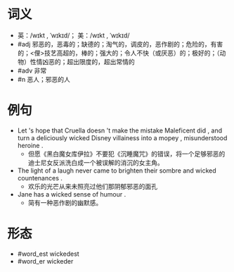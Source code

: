 # 词义
- 英：/wɪkt , ˈwɪkɪd/； 美：/wɪkt , ˈwɪkɪd/
- #adj 邪恶的，恶毒的；缺德的；淘气的，调皮的，恶作剧的；危险的，有害的；<俚>技艺高超的，棒的；强大的；令人不快（或厌恶）的；极好的；（动物）性情凶恶的；超出限度的，超出常情的
- #adv 非常
- #n 恶人；邪恶的人
# 例句
- Let 's hope that Cruella doesn 't make the mistake Maleficent did , and turn a deliciously wicked Disney villainess into a mopey , misunderstood heroine .
	- 但愿《黑白魔女库伊拉》不要犯《沉睡魔咒》的错误，将一个足够邪恶的迪士尼女反派洗白成一个被误解的消沉的女主角。
- The light of a laugh never came to brighten their sombre and wicked countenances .
	- 欢乐的光芒从来未照亮过他们那阴郁邪恶的面孔
- Jane has a wicked sense of humour .
	- 简有一种恶作剧的幽默感。
# 形态
- #word_est wickedest
- #word_er wickeder
